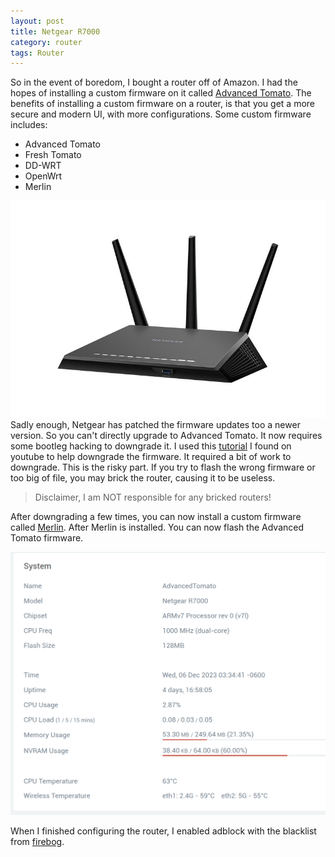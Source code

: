 ```yaml
---
layout: post
title: Netgear R7000
category: router
tags: Router
---
```


So in the event of boredom, I bought a router off of <span class="indigo">Amazon</span>. I had the hopes of installing a custom firmware on it called <a href="https://advancedtomato.com" class="red hover">Advanced Tomato</a>. The benefits of installing a custom firmware on a router, is that you get a more secure and modern UI, with more configurations. Some custom firmware includes:

* Advanced Tomato
* Fresh Tomato
* DD-WRT
* OpenWrt
* Merlin 

![R7000](/assets/jpg/r7000.jpg)
Sadly enough, Netgear has patched the firmware updates too a newer version. So you can't directly upgrade to Advanced Tomato. It now requires some bootleg hacking to downgrade it. I used this <a href="https://www.youtube.com/watch?v=DUZouixjko0" class="pink hover">tutorial</a> I found on youtube to help downgrade the firmware. It required a bit of work to downgrade. This is the <span class="teal">risky</span> part. If you try to flash the wrong firmware or too big of file, you may brick the router, causing it to be useless.

> Disclaimer, I am <span class="red hover">NOT</span> responsible for any bricked routers!

After downgrading a few times, you can now install a custom firmware called <a href="https://www.asuswrt-merlin.net" class="yellow hover">Merlin</a>. After Merlin is installed. You can now flash the Advanced Tomato firmware.

![screenshot](/assets/png/screenshot001.png)

When I finished configuring the router, I enabled adblock with the blacklist from <a href="https://firebog.net" class="orange hover">firebog</a>.
